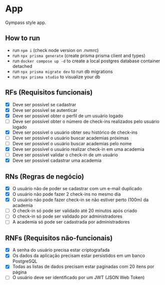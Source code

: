 # App

Gympass style app.

## How to run

- run `npm i` (check node version on .nvmrc)
- run `npx prisma generate` (create prisma prisma client and types)
- run `docker compose up -d` to create a local postgres database container detached
- run `npx prisma migrate dev` to run db migrations
- run `npx prisma studio` to visualize your db

## RFs (Requisitos funcionais)

- [x] Deve ser possível se cadastrar
- [x] Deve ser possível se autenticar
- [x] Deve ser possível obter o perfil de um usuário logado
- [ ] Deve ser possível obter o número de check-ins realizados pelo usuário logado
- [x] Deve ser possível o usuário obter seu histórico de check-ins
- [ ] Deve ser possível o usuário buscar academias próximas
- [ ] Deve ser possível o usuário buscar academias pelo nome
- [x] Deve ser possível o usuário realizar check-in em uma academia
- [ ] Deve ser possível validar o check-in de um usuário
- [x] Deve ser possível cadastrar uma academia

## RNs (Regras de negócio)

- [x] O usuário não de poder se cadastrar com um e-mail duplicado
- [x] O usuário não pode fazer 2 check-ins no mesmo dia
- [x] O usuário não pode fazer check-in se não estiver perto (100m) da academia
- [ ] O check-in só pode ser validado até 20 minutos após criado
- [ ] O check-in só pode ser validado por administradores
- [ ] A academia só pode ser cadastrada por administradores

## RNFs (Requisitos não-funcionais)

- [x] A senha do usuário precisa estar criptografada
- [x] Os dados da aplicação precisam estar persistidos em um banco PostgreSQL
- [x] Todas as listas de dados precisam estar paginadas com 20 itens por página
- [ ] O usuário deve ser identificado por um JWT (JSON Web Token)
